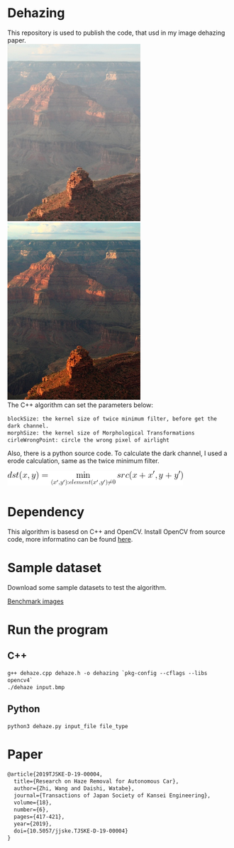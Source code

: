 # Dehazing
This repository is used to publish the code, that usd in my image dehazing paper.  
<img height="400" src="./others/input.jpg" width="300"/>
<img height="400" src="./others/output.jpg" width="300"/>  
The C++ algorithm can set the parameters below:
```
blockSize: the kernel size of twice minimum filter, before get the dark channel.
morphSize: the kernel size of Morphological Transformations
cirleWrongPoint: circle the wrong pixel of airlight  
```
Also, there is a python source code.
To calculate the dark channel, I used a erode calculation, same as the twice minimum filter.  
  
![erode](./others/erode_formula.png)
# Dependency
This algorithm is basesd on C++ and OpenCV.
Install OpenCV from source code, more informatino can be found 
[here](./others/install_opencv.md).
# Sample dataset
Download some sample datasets to test the algorithm.

[Benchmark images](http://kaiminghe.com/cvpr09/images.rar)
# Run the program
## C++
```
g++ dehaze.cpp dehaze.h -o dehazing `pkg-config --cflags --libs opencv4`
./dehaze input.bmp
```
## Python
```
python3 dehaze.py input_file file_type
```
# Paper
```
@article{2019TJSKE-D-19-00004,
  title={Research on Haze Removal for Autonomous Car},
  author={Zhi, Wang and Daishi, Watabe},
  journal={Transactions of Japan Society of Kansei Engineering},
  volume={18},
  number={6},
  pages={417-421},
  year={2019},
  doi={10.5057/jjske.TJSKE-D-19-00004}
}
```

